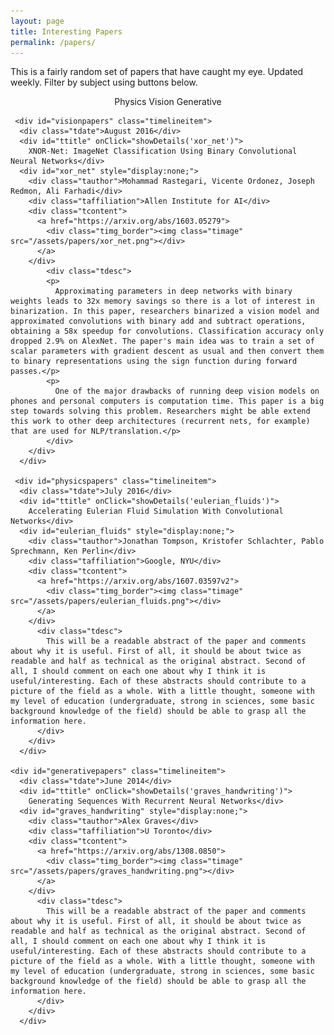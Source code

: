 ```yaml
---
layout: page
title: Interesting Papers
permalink: /papers/
---
```

<body onload="start()">
<p>This is a fairly random set of papers that have caught my eye. Updated weekly. Filter by subject using buttons below.</p>

<center>
	<div class="showmore" id="showphysicspapers" style="display:inline-block;">Physics</div> 
	<div class="showmore" id="showvisionpapers" style="display:inline-block;">Vision</div>
	<div class="showmore" id="showgenerativepapers" style="display:inline-block;">Generative</div>
</center>

<div class="container">
  <div id="timeline">

  	 <div id="visionpapers" class="timelineitem">
      <div class="tdate">August 2016</div>
      <div id="ttitle" onClick="showDetails('xor_net')">
        XNOR-Net: ImageNet Classification Using Binary Convolutional Neural Networks</div>
      <div id="xor_net" style="display:none;">
        <div class="tauthor">Mohammad Rastegari, Vicente Ordonez, Joseph Redmon, Ali Farhadi</div>
        <div class="taffiliation">Allen Institute for AI</div>
        <div class="tcontent">
          <a href="https://arxiv.org/abs/1603.05279">
            <div class="timg_border"><img class="timage" src="/assets/papers/xor_net.png"></div>
          </a>
        </div>
        	<div class="tdesc">
            <p>
              Approximating parameters in deep networks with binary weights leads to 32x memory savings so there is a lot of interest in binarization. In this paper, researchers binarized a vision model and approximated convolutions with binary add and subtract operations, obtaining a 58x speedup for convolutions. Classification accuracy only dropped 2.9% on AlexNet. The paper's main idea was to train a set of scalar parameters with gradient descent as usual and then convert them to binary representations using the sign function during forward passes.</p>
            <p>
              One of the major drawbacks of running deep vision models on phones and personal computers is computation time. This paper is a big step towards solving this problem. Researchers might be able extend this work to other deep architectures (recurrent nets, for example) that are used for NLP/translation.</p>
        	</div>
        </div>
      </div>

     <div id="physicspapers" class="timelineitem">
      <div class="tdate">July 2016</div>
      <div id="ttitle" onClick="showDetails('eulerian_fluids')">
        Accelerating Eulerian Fluid Simulation With Convolutional Networks</div>
      <div id="eulerian_fluids" style="display:none;">
        <div class="tauthor">Jonathan Tompson, Kristofer Schlachter, Pablo Sprechmann, Ken Perlin</div>
        <div class="taffiliation">Google, NYU</div>
        <div class="tcontent">
          <a href="https://arxiv.org/abs/1607.03597v2">
            <div class="timg_border"><img class="timage" src="/assets/papers/eulerian_fluids.png"></div>
          </a>
        </div>
          <div class="tdesc">
            This will be a readable abstract of the paper and comments about why it is useful. First of all, it should be about twice as readable and half as technical as the original abstract. Second of all, I should comment on each one about why I think it is useful/interesting. Each of these abstracts should contribute to a picture of the field as a whole. With a little thought, someone with my level of education (undergraduate, strong in sciences, some basic background knowledge of the field) should be able to grasp all the information here.
          </div>
        </div>
      </div>

    <div id="generativepapers" class="timelineitem">
      <div class="tdate">June 2014</div>
      <div id="ttitle" onClick="showDetails('graves_handwriting')">
        Generating Sequences With Recurrent Neural Networks</div>
      <div id="graves_handwriting" style="display:none;">
        <div class="tauthor">Alex Graves</div>
        <div class="taffiliation">U Toronto</div>
        <div class="tcontent">
          <a href="https://arxiv.org/abs/1308.0850">
            <div class="timg_border"><img class="timage" src="/assets/papers/graves_handwriting.png"></div>
          </a>
        </div>
          <div class="tdesc">
            This will be a readable abstract of the paper and comments about why it is useful. First of all, it should be about twice as readable and half as technical as the original abstract. Second of all, I should comment on each one about why I think it is useful/interesting. Each of these abstracts should contribute to a picture of the field as a whole. With a little thought, someone with my level of education (undergraduate, strong in sciences, some basic background knowledge of the field) should be able to grasp all the information here.
          </div>
        </div>
      </div>

  </div>


<script>
function start() {
	var show_physics_papers = true;
  $("#showphysicspapers").click(function() {
    if(!show_physics_papers) {
      $('[id=physicspapers]').each(function() {
      	$('[id=physicspapers]').slideDown('fast', function() {
      		$("#showphysicspapers").css('border', '2px solid #777');
      	})
      });
      show_physics_papers = true;
    } else {
      $('[id=physicspapers]').each(function() {
      	$('[id=physicspapers]').slideUp('fast', function() {
      		$("#showphysicspapers").css('border', '2px solid #CCC');
      	})
      });
      show_physics_papers = false;
    }
  });

	var show_vision_papers = true;
  $("#showvisionpapers").click(function() {
    if(!show_vision_papers) {
      $('[id=visionpapers]').each(function() {
      	$('[id=visionpapers]').slideDown('fast', function() {
      		$("#showvisionpapers").css('border', '2px solid #777');
      	})
      });
      show_vision_papers = true;
    } else {
      $('[id=visionpapers]').each(function() {
      	$('[id=visionpapers]').slideUp('fast', function() {
      		$("#showvisionpapers").css('border', '2px solid #CCC');
      	})
      });
      show_vision_papers = false;
    }
  });

  	var show_generative_papers = true;
  $("#showgenerativepapers").click(function() {
    if(!show_generative_papers) {
      $('[id=generativepapers]').each(function() {
      	$('[id=generativepapers]').slideDown('fast', function() {
      		$("#showgenerativepapers").css('border', '2px solid #777');
      	})
      });
      show_generative_papers = true;
    } else {
      $('[id=generativepapers]').each(function() {
      	$('[id=generativepapers]').slideUp('fast', function() {
      		$("#showgenerativepapers").css('border', '2px solid #CCC');
      	})
      });
      show_generative_papers = false;
    }
  });

}

</script>

<script type="text/javascript">

function showDetails(name) {
    $('#' + name).toggle(); 
}

// $(function(){
//   $('#ttitle').click(function(){
//      $('#xor_details').toggle(); 
//   });
// });
</script>